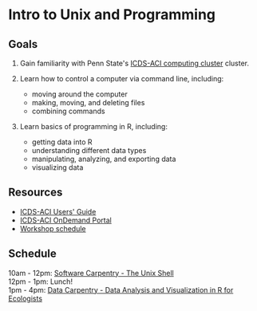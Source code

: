 # Intro to Unix and Programming

## Goals
1. Gain familiarity with Penn State's [ICDS-ACI computing cluster](https://www.icds.psu.edu/computing-services/icds-aci-user-guide/) cluster.  

2. Learn how to control a computer via command line, including:
	- moving around the computer 
	- making, moving, and deleting files
	- combining commands 
3. Learn basics of programming in R, including:
	- getting data into R
	- understanding different data types
	- manipulating, analyzing, and exporting data
	- visualizing data


## Resources
- [ICDS-ACI Users' Guide](https://www.icds.psu.edu/computing-services/icds-aci-user-guide/)
- [ICDS-ACI OnDemand Portal](portal.aci.ics.psu.edu)
- [Workshop schedule](https://docs.google.com/document/d/1fqNPD71YPvxirEdxWATuMLxlCjNNrXrDJ5wJeqj7hkw/edit)

## Schedule
 10am - 12pm: [Software Carpentry - The Unix Shell](https://swcarpentry.github.io/shell-novice/)  
 12pm - 1pm: Lunch!  
 1pm - 4pm: [Data Carpentry - Data Analysis and Visualization in R for Ecologists](https://datacarpentry.org/R-ecology-lesson/index.html) 
 
